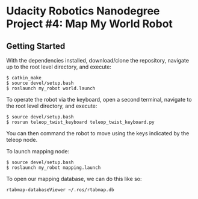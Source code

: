 # Udacity Robotics Nanodegree Project #4: Map My World Robot


## Getting Started

With the dependencies installed, download/clone the repository, navigate up to the root level directory, and execute:
```
$ catkin_make
$ source devel/setup.bash
$ roslaunch my_robot world.launch
```

To operate the robot via the keyboard, open a second terminal, navigate to the root level directory, and execute:
```
$ source devel/setup.bash
$ rosrun teleop_twist_keyboard teleop_twist_keyboard.py
```

You can then command the robot to move using the keys indicated by the teleop node.

To launch mapping node:
```
$ source devel/setup.bash
$ roslaunch my_robot mapping.launch
```
To open our mapping database, we can do this like so:
```
rtabmap-databaseViewer ~/.ros/rtabmap.db
```

